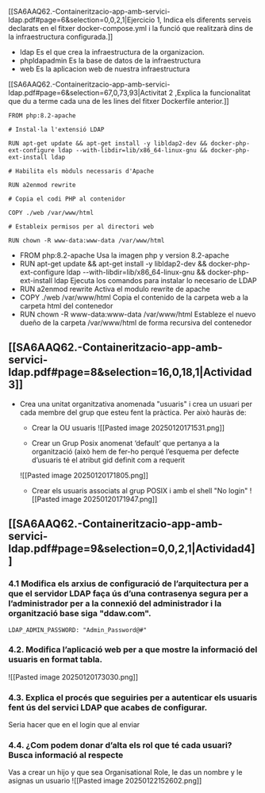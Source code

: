 [[SA6AAQ62.-Containeritzacio-app-amb-servici-ldap.pdf#page=6&selection=0,0,2,1|Ejercicio 1, Indica els diferents serveis declarats en el fitxer docker-compose.yml i la funció que realitzarà dins de la infraestructura configurada.]]

- ldap
Es el que crea la infraestructura de la organizacion.
- phpldapadmin
Es la base de datos de la infraestructura
- web
Es la aplicacion web de nuestra infraestructura


[[SA6AAQ62.-Containeritzacio-app-amb-servici-ldap.pdf#page=6&selection=67,0,73,93|Activitat 2 ,Explica la funcionalitat que du a terme cada una de les lines del fitxer Dockerfile anterior.]]

```
FROM php:8.2-apache

# Instal·la l'extensió LDAP

RUN apt-get update && apt-get install -y libldap2-dev && docker-php-ext-configure ldap --with-libdir=lib/x86_64-linux-gnu && docker-php-ext-install ldap

# Habilita els mòduls necessaris d'Apache

RUN a2enmod rewrite

# Copia el codi PHP al contenidor

COPY ./web /var/www/html

# Estableix permisos per al directori web

RUN chown -R www-data:www-data /var/www/html
```

- FROM php:8.2-apache
Usa la imagen php y version 8.2-apache
- RUN apt-get update && apt-get install -y libldap2-dev && docker-php-ext-configure ldap --with-libdir=lib/x86_64-linux-gnu && docker-php-ext-install ldap
Ejecuta los comandos para instalar lo necesario de LDAP
- RUN a2enmod rewrite
Activa el modulo rewrite de apache
- COPY ./web /var/www/html
Copia el contenido de la carpeta web a la carpeta html del contenedor
- RUN chown -R www-data:www-data /var/www/html
Estableze el nuevo dueño de la carpeta /var/www/html de forma recursiva del contenedor

## [[SA6AAQ62.-Containeritzacio-app-amb-servici-ldap.pdf#page=8&selection=16,0,18,1|Actividad 3]]
- Crea una unitat organitzativa anomenada "usuaris" i crea un usuari per cada membre del grup que esteu fent la pràctica. Per això hauràs de: 
	- Crear la OU usuaris 
	![[Pasted image 20250120171531.png]]
	
	-  Crear un Grup Posix anomenat ‘default’ que pertanya a la organització (això hem de fer-ho perqué l’esquema per defecte d’usuaris té el atribut gid definit com a requerit 
	
	![[Pasted image 20250120171805.png]]
	- Crear els usuaris associats al grup POSIX i amb el shell "No login"
	![[Pasted image 20250120171947.png]]

## [[SA6AAQ62.-Containeritzacio-app-amb-servici-ldap.pdf#page=9&selection=0,0,2,1|Actividad4]]
### 4.1 Modifica els arxius de configuració de l’arquitectura per a que el servidor LDAP faça ús d’una contrasenya segura per a l’administrador per a la connexió del administrador i la organització base siga "ddaw.com".
`LDAP_ADMIN_PASSWORD: "Admin_Password@#"`
### 4.2. Modifica l’aplicació web per a que mostre la informació del usuaris en format tabla.
![[Pasted image 20250120173030.png]]
### 4.3. Explica el procés que seguiries per a autenticar els usuaris fent ús del servici LDAP que acabes de configurar.
Seria hacer que en el login que al enviar
### 4.4. ¿Com podem donar d’alta els rol que té cada usuari? Busca informació al respecte
Vas a crear un hijo y que sea Organisational Role, le das un nombre y le asignas un usuario
![[Pasted image 20250122152602.png]]